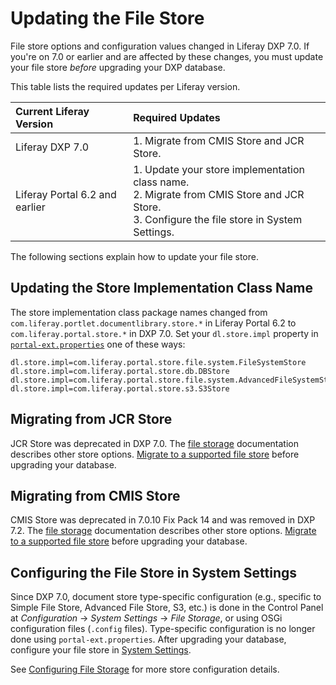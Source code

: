 # Updating the File Store

File store options and configuration values changed in Liferay DXP 7.0. If you're on 7.0 or earlier and are affected by these changes, you must update your file store _before_ upgrading your DXP database.

This table lists the required updates per Liferay version.

| Current Liferay Version        | Required Updates                                                                                                                                |
| :----------------------------- | :---------------------------------------------------------------------------------------------------------------------------------------------- |
| Liferay DXP 7.0                | 1. Migrate from CMIS Store and JCR Store.                                                                                                       |
| Liferay Portal 6.2 and earlier | 1. Update your store implementation class name.<br>2. Migrate from CMIS Store and JCR Store.<br>3. Configure the file store in System Settings. |

The following sections explain how to update your file store.

## Updating the Store Implementation Class Name

The store implementation class package names changed from `com.liferay.portlet.documentlibrary.store.*` in Liferay Portal 6.2 to `com.liferay.portal.store.*` in DXP 7.0. Set your `dl.store.impl` property in [`portal-ext.properties`](../../reference/portal-properties.md) one of these ways:

```properties
dl.store.impl=com.liferay.portal.store.file.system.FileSystemStore
dl.store.impl=com.liferay.portal.store.db.DBStore
dl.store.impl=com.liferay.portal.store.file.system.AdvancedFileSystemStore
dl.store.impl=com.liferay.portal.store.s3.S3Store
```

## Migrating from JCR Store

JCR Store was deprecated in DXP 7.0. The [file storage](../../../system-administration/file-storage/configuring-file-storage.md) documentation describes other store options. [Migrate to a supported file store](../../../system-administration/file-storage/file-store-migration.md) before upgrading your database.

## Migrating from CMIS Store

CMIS Store was deprecated in 7.0.10 Fix Pack 14 and was removed in DXP 7.2. The [file storage](../../../system-administration/file-storage/configuring-file-storage.md) documentation describes other store options. [Migrate to a supported file store](../../../system-administration/file-storage/file-store-migration.md) before upgrading your database.

## Configuring the File Store in System Settings

Since DXP 7.0, document store type-specific configuration (e.g., specific to Simple File Store, Advanced File Store, S3, etc.) is done in the Control Panel at _Configuration_ → _System Settings_ → _File Storage_, or using OSGi configuration files (`.config` files). Type-specific configuration is no longer done using `portal-ext.properties`. After upgrading your database, configure your file store in [System Settings](../../../system-administration/file-storage/configuring-file-storage.md).

See [Configuring File Storage](../../../system-administration/file-storage/configuring-file-storage.md) for more store configuration details.
